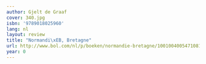 ```yaml
---
author: Gjelt de Graaf
cover: 340.jpg
isbn: '9789018025960'
lang: nl
layout: review
title: "Normandi\xEB, Bretagne"
url: http://www.bol.com/nl/p/boeken/normandie-bretagne/1001004005471081/index.html
year: 0
---
```


